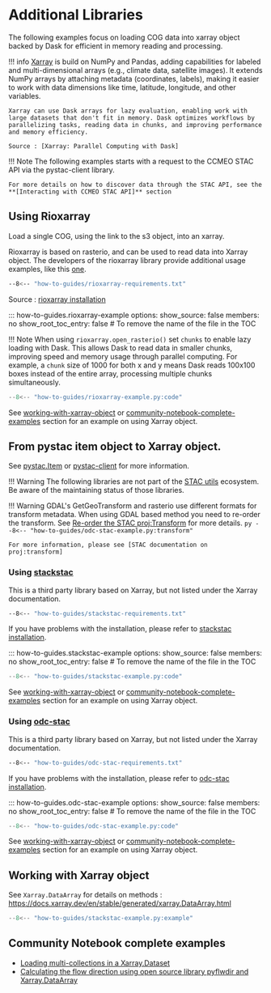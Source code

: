 # Additional Libraries

The following examples focus on loading COG data into xarray object backed by Dask for efficient in memory reading and processing. 

!!! info
    [Xarray] is build on NumPy and Pandas, adding capabilities for labeled and multi-dimensional arrays (e.g., climate data, satellite images). It extends NumPy arrays by attaching metadata (coordinates, labels), making it easier to work with data dimensions like time, latitude, longitude, and other variables.

    Xarray can use Dask arrays for lazy evaluation, enabling work with large datasets that don't fit in memory. Dask optimizes workflows by parallelizing tasks, reading data in chunks, and improving performance and memory efficiency.

    Source : [Xarray: Parallel Computing with Dask] 

!!! Note
    The following examples starts with a request to the CCMEO STAC API via the pystac-client library.  

    For more details on how to discover data through the STAC API, see the **[Interacting with CCMEO STAC API]** section

## Using Rioxarray

Load a single COG, using the link to the s3 object, into an xarray.

Rioxarray is based on rasterio, and can be used to read data into Xarray object. The developers of the rioxarray library provide additional usage examples, like this [one](https://corteva.github.io/rioxarray/stable/examples/read-locks.html).

``` sh
--8<-- "how-to-guides/rioxarray-requirements.txt"
```
Source :  [rioxarray installation]

::: how-to-guides.rioxarray-example
    options:
        show_source: false
        members: no
        show_root_toc_entry: false # To remove the name of the file in the TOC

!!! Note 
    When using `rioxarray.open_rasterio()` set `chunks` to enable lazy loading with Dask. This allows Dask to read data in smaller chunks, improving speed and memory usage through parallel computing. For example, a `chunk` size of 1000 for both x and y means Dask reads 100x100 boxes instead of the entire array, processing multiple chunks simultaneously.

``` py linenums="1" hl_lines="20-23"
--8<-- "how-to-guides/rioxarray-example.py:code"
```
See [working-with-xarray-object] or [community-notebook-complete-examples] section for an example on using Xarray object.

## From pystac item object to Xarray object. 

See [pystac.Item] or [pystac-client] for more information.

!!! Warning
    The following libraries are not part of the [STAC utils] ecosystem. Be aware of the maintaining status of those libraries.

!!! Warning
    GDAL's GetGeoTransform and rasterio use different formats for transform metadata. When using GDAL based method you need to re-order the transform. 
    See [Re-order the STAC proj:Transform] for more details.
    ``` py
    --8<-- "how-to-guides/odc-stac-example.py:transform"
    ```
        
    For more information, please see [STAC documentation on proj:transform]

### Using [stackstac]

This is a third party library based on Xarray, but not listed under the Xarray documentation. 

``` sh
--8<-- "how-to-guides/stackstac-requirements.txt"
```
If you have problems with the installation, please refer to [stackstac installation].

<!-- START: Read with stackstac-stac -->
::: how-to-guides.stackstac-example
    options:
        show_source: false
        members: no
        show_root_toc_entry: false # To remove the name of the file in the TOC

``` py linenums="1" hl_lines="36-41"
--8<-- "how-to-guides/stackstac-example.py:code"
```

See [working-with-xarray-object] or [community-notebook-complete-examples] section for an example on using Xarray object.
### Using [odc-stac]

This is a third party library based on Xarray, but not listed under the Xarray documentation. 

``` sh
--8<-- "how-to-guides/odc-stac-requirements.txt"
```
If you have problems with the installation, please refer to [odc-stac installation].

<!-- START: Read with odc-stac -->
::: how-to-guides.odc-stac-example
    options:
        show_source: false
        members: no
        show_root_toc_entry: false # To remove the name of the file in the TOC

``` py linenums="1" hl_lines="38-41"
--8<-- "how-to-guides/odc-stac-example.py:code"
```
See [working-with-xarray-object] or [community-notebook-complete-examples] section for an example on using Xarray object.

## Working with Xarray object
See `Xarray.DataArray` for details on methods : <https://docs.xarray.dev/en/stable/generated/xarray.DataArray.html>
``` py linenums="1"
--8<-- "how-to-guides/stackstac-example.py:example"
```
## Community Notebook complete examples

- [Loading multi-collections in a Xarray.Dataset]
- [Calculating the flow direction using open source library pyflwdir and Xarray.DataArray]

[Access COG data using rioxarray]: example-cogs.md/#using-rioxarray
[Xarray]: https://docs.xarray.dev/en/stable/
[Xarray: Parallel Computing with Dask]: https://docs.xarray.dev/en/stable/user-guide/dask.html
[STAC documentation on proj:transform]:  https://github.com/stac-extensions/projection?tab=readme-ov-file#projtransform
[Re-order the STAC proj:Transform]: reorder-transform-example.md
[odc-stac installation]: https://odc-stac.readthedocs.io/en/latest/intro.html#installation
[stackstac installation]: https://stackstac.readthedocs.io/en/latest/#installation
[STAC utils]: https://github.com/stac-utils
[pystac-client]: https://pystac-client.readthedocs.io/en/stable/
[pystac.Item]: https://pystac.readthedocs.io/en/latest/api/pystac.html#item
[stackstac]: https://stackstac.readthedocs.io/en/latest/
[odc-stac]: https://odc-stac.readthedocs.io/en/latest/
[rioxarray installation]: https://corteva.github.io/rioxarray/stable/installation.html
[rioxarray]: https://corteva.github.io/rioxarray/stable/index.html
[Xarray]: https://docs.xarray.dev/en/stable/
[Xarray: Parallel Computing with Dask]: https://docs.xarray.dev/en/stable/user-guide/dask.html
[Interacting with CCMEO STAC API]: pystac-client.md
[working-with-xarray-object]: #working-with-xarray-object
[community-notebook-complete-examples]: #community-notebook-complete-examples
<!-- TODO : Find a better way to link those jupyternotebooks... -->
[Loading multi-collections in a Xarray.Dataset]: https://github.com/charlottecrevier/how-to/blob/cebcb055e8e57b768df20577ca5ea7f34c367c0c/how-to-guides/notebook/multi-collection-example.ipynb
[Calculating the flow direction using open source library pyflwdir and Xarray.DataArray]: https://github.com/charlottecrevier/how-to/blob/cebcb055e8e57b768df20577ca5ea7f34c367c0c/how-to-guides/notebook/pyflwdir-example.ipynb